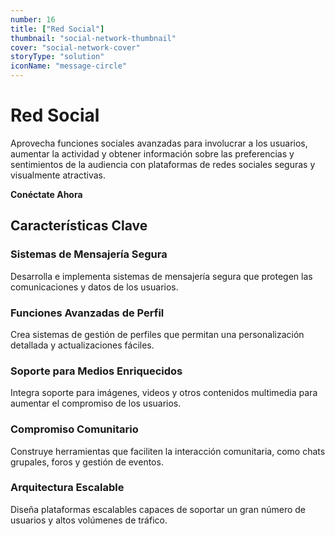 ```yaml
---
number: 16
title: ["Red Social"]
thumbnail: "social-network-thumbnail"
cover: "social-network-cover"
storyType: "solution"
iconName: "message-circle"
---
```


# Red Social

Aprovecha funciones sociales avanzadas para involucrar a los usuarios, aumentar la actividad y obtener información sobre las preferencias y sentimientos de la audiencia con plataformas de redes sociales seguras y visualmente atractivas.

**Conéctate Ahora**

## Características Clave

### Sistemas de Mensajería Segura

Desarrolla e implementa sistemas de mensajería segura que protegen las comunicaciones y datos de los usuarios.

### Funciones Avanzadas de Perfil

Crea sistemas de gestión de perfiles que permitan una personalización detallada y actualizaciones fáciles.

### Soporte para Medios Enriquecidos

Integra soporte para imágenes, videos y otros contenidos multimedia para aumentar el compromiso de los usuarios.

### Compromiso Comunitario

Construye herramientas que faciliten la interacción comunitaria, como chats grupales, foros y gestión de eventos.

### Arquitectura Escalable

Diseña plataformas escalables capaces de soportar un gran número de usuarios y altos volúmenes de tráfico.
